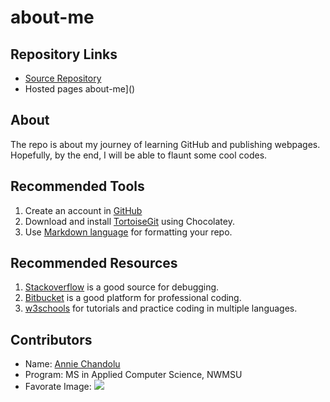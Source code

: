 # about-me

## Repository Links
* [Source Repository](https://github.com/annie0sc?tab=repositories)
* Hosted pages about-me]()

## About

The repo is about my journey of learning GitHub and publishing webpages. Hopefully, by the end, I will be able to flaunt some cool codes. 

## Recommended Tools

1. Create an account in [GitHub](https://github.com/)
2. Download and install [TortoiseGit](https://chocolatey.org/packages/TortoiseGit) using Chocolatey.
3. Use [Markdown language](https://www.markdownguide.org/) for formatting your repo.

## Recommended Resources

1. [Stackoverflow](https://stackoverflow.com/) is a good source for debugging.
1. [Bitbucket](https://bitbucket.org/) is a good platform for professional coding.
1. [w3schools](https://www.w3schools.com/) for tutorials and practice coding in multiple languages.

## Contributors

* Name: [Annie Chandolu](linkedin.com/in/annie-chandolu)
* Program: MS in Applied Computer Science, NWMSU
* Favorate Image:
![](https://i.pinimg.com/474x/1a/c3/93/1ac39385bdddecd60a583f3069326e77.jpg)

